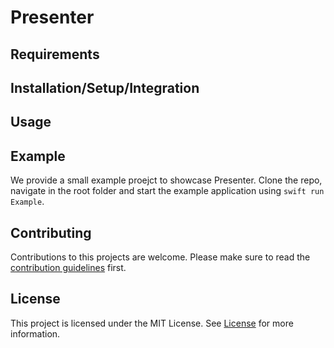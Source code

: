# Presenter

## Requirements

## Installation/Setup/Integration

## Usage

## Example

We provide a small example proejct to showcase Presenter.
Clone the repo, navigate in the root folder and start the example application using `swift run Example`.

## Contributing
Contributions to this projects are welcome. Please make sure to read the [contribution guidelines](https://github.com/Apodini/.github/blob/release/CONTRIBUTING.md) first.

## License
This project is licensed under the MIT License. See [License](https://github.com/Apodini/Presenter/blob/release/LICENSE) for more information.
